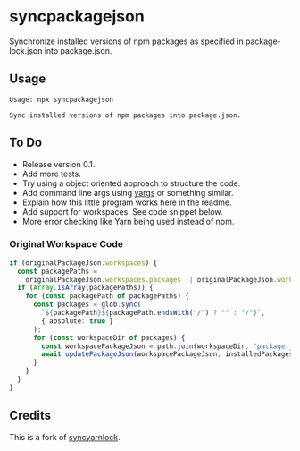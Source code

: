 # syncpackagejson

Synchronize installed versions of npm packages as specified in package-lock.json into package.json.

## Usage

```shell
Usage: npx syncpackagejson

Sync installed versions of npm packages into package.json.
```

## To Do

- Release version 0.1.
- Add more tests.
- Try using a object oriented approach to structure the code.
- Add command line args using [yargs](https://github.com/yargs/yargs) or something similar.
- Explain how this little program works here in the readme.
- Add support for workspaces. See code snippet below.
- More error checking like Yarn being used instead of npm.

### Original Workspace Code

```typescript
if (originalPackageJson.workspaces) {
  const packagePaths =
    originalPackageJson.workspaces.packages || originalPackageJson.workspaces;
  if (Array.isArray(packagePaths)) {
    for (const packagePath of packagePaths) {
      const packages = glob.sync(
        `${packagePath}${packagePath.endsWith("/") ? "" : "/"}`,
        { absolute: true }
      );
      for (const workspaceDir of packages) {
        const workspacePackageJson = path.join(workspaceDir, "package.json");
        await updatePackageJson(workspacePackageJson, installedPackages);
      }
    }
  }
}
```

## Credits

This is a fork of [syncyarnlock](https://github.com/vasilevich/sync-yarnlock-into-packagejson).
